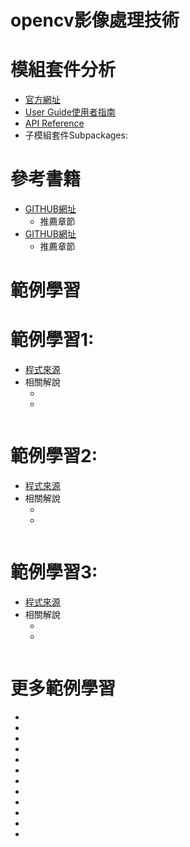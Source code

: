 # opencv影像處理技術
# 模組套件分析
- [官方網址]()
- [User Guide使用者指南]()
- [API Reference]()
- 子模組套件Subpackages:
# 參考書籍
- []() [GITHUB網址]()
  - 推薦章節
- []() [GITHUB網址]()
  - 推薦章節

# 範例學習
# 範例學習1:
- [程式來源]()
- 相關解說
  - []()
  - []()
```python

```
# 範例學習2:
- [程式來源]()
- 相關解說
  - []()
  - []()
```python

```
# 範例學習3:
- [程式來源]()
- 相關解說
  - []()
  - []()
```python

```
# 更多範例學習
- []()
- []()
- []()
- []()
- []()
- []()
- []()
- []()
- []()
- []()
- []()
- []()
